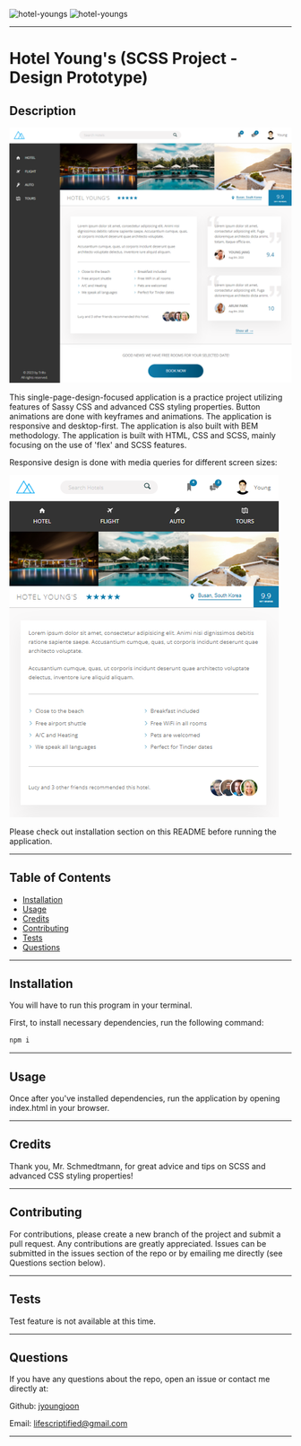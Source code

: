 ![hotel-youngs](https://img.shields.io/github/languages/count/jyoungjoon/hotel-youngs) ![hotel-youngs](https://img.shields.io/github/languages/top/jyoungjoon/hotel-youngs)

---

# Hotel Young's (SCSS Project - Design Prototype)

## Description

![Screenshot](./img/screenshot.png)

This single-page-design-focused application is a practice project utilizing features of Sassy CSS and advanced CSS styling properties. Button animations are done with keyframes and animations. The application is responsive and desktop-first. The application is also built with BEM methodology. The application is built with HTML, CSS and SCSS, mainly focusing on the use of 'flex' and SCSS features.

Responsive design is done with media queries for different screen sizes:

![Screenshot](./img/screenshot-mobile.png)

Please check out installation section on this README before running the application.

---

## Table of Contents

- [Installation](#installation)
- [Usage](#usage)
- [Credits](#credits)
- [Contributing](#contributing)
- [Tests](#tests)
- [Questions](#questions)

---

## Installation

You will have to run this program in your terminal.

First, to install necessary dependencies, run the following command:

```bash
npm i
```

---

## Usage

Once after you've installed dependencies, run the application by opening index.html in your browser.

---

## Credits

Thank you, Mr. Schmedtmann, for great advice and tips on SCSS and advanced CSS styling properties!

---

## Contributing

For contributions, please create a new branch of the project and submit a pull request. Any contributions are greatly appreciated. Issues can be submitted in the issues section of the repo or by emailing me directly (see Questions section below).

---

## Tests

Test feature is not available at this time.

---

## Questions

If you have any questions about the repo, open an issue or contact me directly at:

Github: [jyoungjoon](https://github.com/jyoungjoon)

Email: lifescriptified@gmail.com

---
